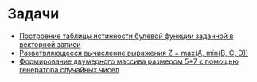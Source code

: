 # Задачи

- [Построение таблицы истинности булевой функции заданной в векторной записи](boolean-function-truth-table/)
- [Разветвляющееся вычисление выражения Z = max(A, min(B, C, D))](simple-expression-with-max-min/)
- [Формирование двумерного массива размером 5*7 с помощью генератора случайных чисел](array-5x7/)

